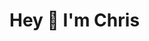 <h1 align="left">Hey 👋 I'm Chris</h1>

<!--
Start with this...
  Languages: Go, TypeScript/JavaScript, C#, Lua
  Frameworks: .Net, Blazor, React/Next, Svelte/SvelteKit
  Skills: 
Tidy through this...

<h2 align="left">I code with</h2>

<img align="right" src="https://github-readme-stats.vercel.app/api/top-langs?username=cpwilson87&locale=en&hide_title=true&layout=compact&card_width=320&langs_count=5&theme=onedark&hide_border=false&order=2" height="150" alt="languages graph"  />

<h2 align="left">About me</h2>

<ul align="left">
 <li>🏢 I'm a software engineer from Reading, UK.</li>
 <li>📚 I'm currently learning Svelte and React</li>
</ul>
<details align="left">
  <summary align="left">
    <h3 align="left">Web Development</h3>
    <img width="12" />
    <img src="https://cdn.jsdelivr.net/gh/devicons/devicon/icons/typescript/typescript-original.svg" height="40" alt="typescript logo"  />
    <img width="12" />
    <img src="https://cdn.jsdelivr.net/gh/devicons/devicon/icons/react/react-original.svg" height="40" alt="react logo"  />
    <img width="12" />
    <img src="https://cdn.jsdelivr.net/gh/devicons/devicon/icons/svelte/svelte-original.svg" height="40" alt="svelte logo"  />
    <img width="12" />
  </summary>
  <ul>
   <li><a href="https://github.com/cpwilson87/svelte-flix">SvelteFlix (SvelteKit)</a></li>
   <li><a href="https://github.com/cpwilson87/svelte-emoji">SvelteEmoji (Svelte)</a></li>
   <li><a href="https://github.com/cpwilson87/next-todo">Next Todo (Next)</a></li>

  </ul>
</details>


**cpwilson87/cpwilson87** is a ✨ _special_ ✨ repository because its `README.md` (this file) appears on your GitHub profile.

Here are some ideas to get you started:

- 🔭 I’m currently working on ...
- 🌱 I’m currently learning ...
- 👯 I’m looking to collaborate on ...
- 🤔 I’m looking for help with ...
- 💬 Ask me about ...
- 📫 How to reach me: ...
- 😄 Pronouns: ...
- ⚡ Fun fact: ...
-->
